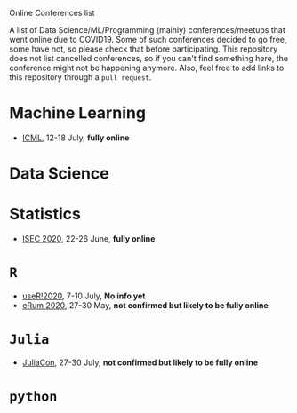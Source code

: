 Online Conferences list

A list of Data Science/ML/Programming (mainly) conferences/meetups that went online due to COVID19. Some of such conferences decided to go free, some have not, so please check that before participating. This repository does not list cancelled conferences, so if you can't find something here, the conference might not be happening anymore. Also, feel free to add links to this repository through a `pull request`.

# Machine Learning
  - [ICML](https://icml.cc/), 12-18 July, **fully online**

# Data Science

# Statistics

  - [ISEC 2020](http://www.isec2020.org/), 22-26 June, **fully online**

# `R` 

- [useR!2020](https://user2020.r-project.org/), 7-10 July, **No info yet**
- [eRum 2020](https://2020.erum.io/), 27-30 May, **not confirmed but likely to be fully online** 

# `Julia`

  - [JuliaCon](https://juliacon.org/2020/), 27-30 July, **not confirmed but likely to be fully online** 

# `python`

